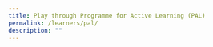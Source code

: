 ```yaml
---
title: Play through Programme for Active Learning (PAL)
permalink: /learners/pal/
description: ""
---
```

